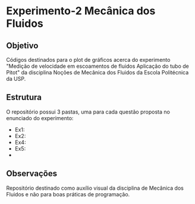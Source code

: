 # Experimento-2 Mecânica dos Fluidos

## Objetivo
Códigos destinados para o plot de gráficos acerca do experimento "Medição de velocidade em escoamentos de fluidos 
Aplicação do tubo de Pitot" da disciplina Noções
de Mecânica dos Fluidos da Escola Politécnica da USP.

## Estrutura
O repositório possui 3 pastas, uma para cada questão proposta no enunciado do experimento:
- Ex1: 
- Ex2: 
- Ex4: 
- Ex5: 
- 
## Observações
Repositório destinado como auxílio visual da disciplina de Mecânica dos Fluidos e não para boas práticas de programação.
